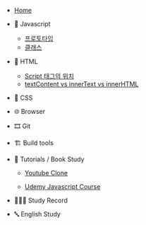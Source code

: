 -   [Home](/)

*   🍊 Javascript

    -   [프로토타입](/javascript/prototype.md)
    -   [클래스](/javascript/class.md)

*   🚂 HTML

    -   [Script 태그의 위치](/html/script태그의_위치.md)
    -   [textContent vs innerText vs innerHTML](/html/../../html/textcontent_innertext_innerhtml.md)

*   💅 CSS

*   🌐 Browser

*   🎞 Git

*   🏗 Build tools

*   📝 Tutorials / Book Study

    -   [Youtube Clone](/tutorials/youtubeClone.md)

    -   [Udemy Javascript Course](/udemy-javascript-course.md)

*   👩🏻‍💻 Study Record

*   🔤 English Study

